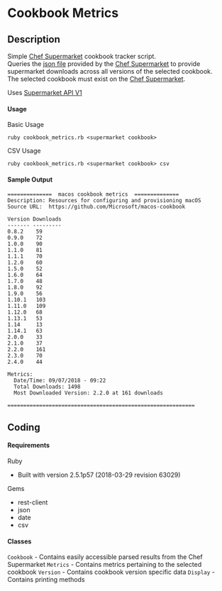 # Cookbook Metrics

## Description

Simple [Chef Supermarket](https://supermarket.chef.io/) cookbook tracker script.  
Queries the [json file](https://supermarket.chef.io/api/v1/cookbooks/) provided by the [Chef Supermarket](https://supermarket.chef.io/) to provide supermarket downloads across all versions of the selected cookbook.  
The selected cookbook must exist on the [Chef Supermarket](https://supermarket.chef.io/). 

Uses [Supermarket API V1](https://docs.chef.io/supermarket_api.html)

#### Usage

Basic Usage
```
ruby cookbook_metrics.rb <supermarket cookbook>
```

CSV Usage
```
ruby cookbook_metrics.rb <supermarket cookbook> csv
```

#### Sample Output
```
==============  macos cookbook metrics  ==============
Description: Resources for configuring and provisioning macOS
Source URL:  https://github.com/Microsoft/macos-cookbook

Version Downloads
------- ---------
0.8.2    59
0.9.0    72
1.0.0    90
1.1.0    81
1.1.1    70
1.2.0    60
1.5.0    52
1.6.0    64
1.7.0    48
1.8.0    92
1.9.0    56
1.10.1   103
1.11.0   109
1.12.0   68
1.13.1   53
1.14     13
1.14.1   63
2.0.0    33
2.1.0    37
2.2.0    161
2.3.0    70
2.4.0    44

Metrics:
  Date/Time: 09/07/2018 - 09:22
  Total Downloads: 1498
  Most Downloaded Version: 2.2.0 at 161 downloads

===========================================================
```

## Coding
#### Requirements

Ruby
- Built with version 2.5.1p57 (2018-03-29 revision 63029)

Gems
- rest-client
- json
- date
- csv

#### Classes

`Cookbook` - Contains easily accessible parsed results from the Chef Supermarket
`Metrics` - Contains metrics pertaining to the selected cookbook
`Version` - Contains cookbook version specific data
`Display` - Contains printing methods

